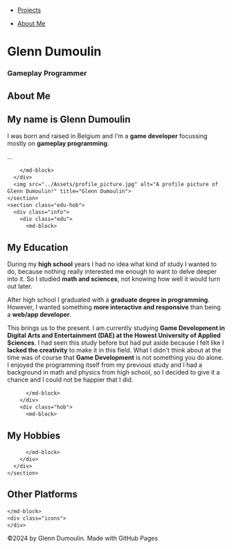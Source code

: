 <link href="../style.css" rel="stylesheet"/>
<link href="./about.css" rel="stylesheet"/>
<script type="module" src="https://md-block.verou.me/md-block.js"></script>

<div class="nav-bar">
  <md-block>

- <a href="../">Projects</a>
- <a href="#" class="active">About Me</a>

  </md-block>
</div>

<div class="title">
  <md-block>

# Glenn Dumoulin

  </md-block>
  <h3>Gameplay Programmer</h3>
</div>

<div class="content">
  <div class="wrapper">
    <section class="general">
      <div class="info">
        <md-block>

# About Me

## My name is Glenn Dumoulin

I was born and raised in Belgium and I'm a **game developer** focussing mostly on **gameplay programming**.

...

        </md-block>
      </div>
      <img src="../Assets/profile_picture.jpg" alt="A profile picture of Glenn Dumoulin!" title="Glenn Dumoulin">
    </section>
    <section class="edu-hob">
      <div class="info">
        <div class="edu">
          <md-block>

## My Education

During my **high school** years I had no idea what kind of study I wanted to do, because nothing really interested me enough to want to delve deeper into it. So I studied **math and sciences**, not knowing how well it would turn out later.

After high school I graduated with a **graduate degree in programming**. However, I wanted something __more interactive and responsive__ than being a **web/app developer**.

This brings us to the present. I am currently studying **Game Development in Digital Arts and Entertainment (DAE) at the Howest University of Applied Sciences**. I had seen this study before but had put aside because I felt like I __lacked the creativity__ to make it in this field. What I didn't think about at the time was of course that **Game Development** is not something you do alone. I enjoyed the programming itself from my previous study and I had a background in math and physics from high school, so I decided to give it a chance and I could not be happier that I did.

          </md-block>
        </div>
        <div class="hob">
          <md-block>

## My Hobbies

          </md-block>
        </div>
      </div>
    </section>
  </div>
  <section class="platforms">
    <md-block>

## Other Platforms

    </md-block>
    <div class="icons">
    </div>
  </section>
</div>

<footer>
  <md-block>

©2024 by Glenn Dumoulin. Made with GitHub Pages

  </md-block>
</footer>
